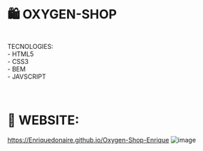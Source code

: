 # 🛍️ OXYGEN-SHOP

<br/>
TECNOLOGIES: <br/>
- HTML5 <br/>
- CSS3 <br/>
- BEM <br/>
- JAVSCRIPT <br/>

<br/>
<br/>


# 🛒 WEBSITE:

https://Enriquedonaire.github.io/Oxygen-Shop-Enrique ![image](https://github.com/Enriquedonaire/Oxygen-Shop-Enrique/assets/84640350/e49943e0-3301-42b0-a4c8-1d07c20aefd6)



